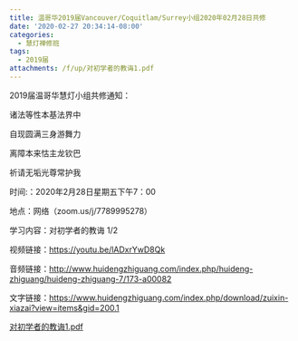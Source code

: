 ```yaml
---
title: 温哥华2019届Vancouver/Coquitlam/Surrey小组2020年02月28日共修
date: '2020-02-27 20:34:14-08:00'
categories:
  - 慧灯禅修班
tags:
  - 2019届
attachments: /f/up/对初学者的教诲1.pdf
---
```

2019届温哥华慧灯小组共修通知：

诸法等性本基法界中

自现圆满三身游舞力

离障本来怙主龙钦巴

祈请无垢光尊常护我

时间:：2020年2月28日星期五下午7：00

地点：网络（zoom.us/j/7789995278）

学习内容：对初学者的教诲 1/2

视频链接：https://youtu.be/lADxrYwD8Qk

音频链接：http://www.huidengzhiguang.com/index.php/huideng-zhiguang/huideng-zhiguang-7/173-a00082

文字链接：https://www.huidengzhiguang.com/index.php/download/zuixin-xiazai?view=items&gid=200.1

[对初学者的教诲1.pdf](https://s3.ca-central-1.wasabisys.com/hddata/f.huidengchanxiu.net/hdv/f/up/对初学者的教诲1.pdf)
